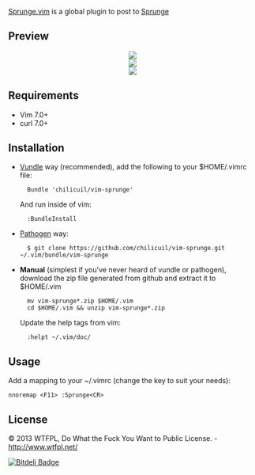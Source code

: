 [Sprunge.vim](https://github.com/chilicuil/vim-sprunge) is a global plugin to post to [Sprunge](http://sprunge.us/)

Preview
-------

<p align="center">
<img src="http://javier.io/assets/img/vim-sprunge-1.jpg"/><br>
<img src="http://javier.io/assets/img/vim-sprunge-2.jpg"/><br>
<img src="http://javier.io/assets/img/vim-sprunge-3.jpg"/><br>
</p>

Requirements
------------

* Vim 7.0+
* curl 7.0+

Installation
------------

- [Vundle](https://github.com/gmarik/vundle) way (recommended), add the following to your $HOME/.vimrc file:

        Bundle 'chilicuil/vim-sprunge'

    And run inside of vim:

        :BundleInstall

- [Pathogen](https://github.com/tpope/vim-pathogen) way:

        $ git clone https://github.com/chilicuil/vim-sprunge.git ~/.vim/bundle/vim-sprunge

- **Manual** (simplest if you've never heard of vundle or pathogen), download the zip file generated from github and extract it to $HOME/.vim

        mv vim-sprunge*.zip $HOME/.vim
        cd $HOME/.vim && unzip vim-sprunge*.zip

    Update the help tags from vim:

        :helpt ~/.vim/doc/

Usage
-----

Add a mapping to your ~/.vimrc (change the key to suit your needs):

    nnoremap <F11> :Sprunge<CR>

License
-------

© 2013 WTFPL, Do What the Fuck You Want to Public License. - http://www.wtfpl.net/


[![Bitdeli Badge](https://d2weczhvl823v0.cloudfront.net/chilicuil/vim-sprunge/trend.png)](https://bitdeli.com/free "Bitdeli Badge")
